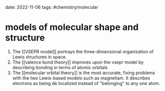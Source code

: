 date: 2022-11-06
tags: #chemistry/molecular 
# models of molecular shape and structure

1. The [[VSEPR model]] portrays the three-dimensional organization of Lewis structures in space.
2. The [[valence bond theory]] improves upon the vsepr model by describing bonding in terms of atomic orbitals
3. The [[molecular orbital theory]] is the most accurate, fixing problems with the two Lewis-based models such as magnetism. It describes electrons as being de localized instead of "belonging" to any one atom.